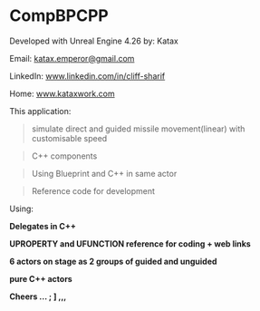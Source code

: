 # CompBPCPP
Developed with Unreal Engine 4.26 
by: Katax 

Email: katax.emperor@gmail.com 

LinkedIn: www.linkedin.com/in/cliff-sharif

Home: www.kataxwork.com


This application:

> simulate direct and guided missile movement(linear) with customisable speed

> C++ components

> Using Blueprint and C++ in same actor

> Reference code for development

Using:<b>

Delegates in C++

UPROPERTY and UFUNCTION reference for coding + web links 

6 actors on stage as 2 groups of guided and unguided

pure C++ actors


  
  
  

Cheers … ; ] ,,,
